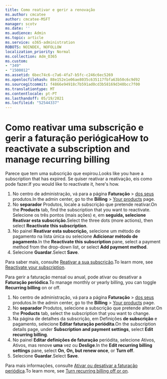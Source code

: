 ```yaml
---
title: Como reativar e gerir a renovação
ms.author: cmcatee
author: cmcatee-MSFT
manager: scotv
ms.date: ''
ms.audience: Admin
ms.topic: article
ms.service: o365-administration
ROBOTS: NOINDEX, NOFOLLOW
localization_priority: Normal
ms.collection: Adm_O365
ms.custom:
- "349"
- "1500012"
ms.assetid: 6bec74c6-c7a6-4fa7-b5fc-c246c6ec5269
ms.openlocfilehash: 88e152e1e06ae8035c635117fbfa63b50c6c9d92
ms.sourcegitcommit: f4866e94918c7b591ad0cd3b58169d340bcc7f00
ms.translationtype: MT
ms.contentlocale: pt-PT
ms.lasthandoff: 05/19/2021
ms.locfileid: "52544337"
---
```

# <a name="how-to-reactivate-a-subscription-and-manage-recurring-billing"></a><span data-ttu-id="e78f0-102">Como reativar uma subscrição e gerir a faturação periógica</span><span class="sxs-lookup"><span data-stu-id="e78f0-102">How to reactivate a subscription and manage recurring billing</span></span>

<span data-ttu-id="e78f0-103">Parece que tem uma subscrição que expirou.</span><span class="sxs-lookup"><span data-stu-id="e78f0-103">Looks like you have a subscription that has expired.</span></span> <span data-ttu-id="e78f0-104">Se quiser reativar a reativação, eis como pode fazer.</span><span class="sxs-lookup"><span data-stu-id="e78f0-104">If you would like to reactivate it, here's how.</span></span>
  
1. <span data-ttu-id="e78f0-105">No centro de administração, vá para a página **Faturação**  >  [dos seus](https://go.microsoft.com/fwlink/p/?linkid=842054) produtos.</span><span class="sxs-lookup"><span data-stu-id="e78f0-105">In the admin center, go to the **Billing** > [Your products](https://go.microsoft.com/fwlink/p/?linkid=842054) page.</span></span>
2. <span data-ttu-id="e78f0-106">No **separador** Produtos, locale a subscrição que pretende reativar.</span><span class="sxs-lookup"><span data-stu-id="e78f0-106">On the **Products** tab, find the subscription that you want to reactivate.</span></span> <span data-ttu-id="e78f0-107">Selecione os três pontos (mais ações) e, em **seguida, selecione Reativar esta subscrição**.</span><span class="sxs-lookup"><span data-stu-id="e78f0-107">Select the three dots (more actions), then select **Reactivate this subscription**.</span></span>
3. <span data-ttu-id="e78f0-108">No painel **Reativar esta subscrição,** selecione um método de pagamento na lista única ou selecione **Adicionar método de pagamento**.</span><span class="sxs-lookup"><span data-stu-id="e78f0-108">In the **Reactivate this subscription** pane, select a payment method from the drop-down list, or select **Add payment method**.</span></span>
4. <span data-ttu-id="e78f0-109">Selecione **Guardar**.</span><span class="sxs-lookup"><span data-stu-id="e78f0-109">Select **Save**.</span></span>

<span data-ttu-id="e78f0-110">Para saber mais, consulte [Reativar a sua subscrição](/microsoft-365/commerce/subscriptions/reactivate-your-subscription).</span><span class="sxs-lookup"><span data-stu-id="e78f0-110">To learn more, see [Reactivate your subscription](/microsoft-365/commerce/subscriptions/reactivate-your-subscription).</span></span>

<span data-ttu-id="e78f0-111">Para gerir a faturação mensal ou anual, pode ativar ou desativar a **Faturação periódica**.</span><span class="sxs-lookup"><span data-stu-id="e78f0-111">To manage monthly or yearly billing, you can toggle **Recurring billing** on or off.</span></span>
  
1. <span data-ttu-id="e78f0-112">No centro de administração, vá para a página **Faturação**  >  [dos seus](https://go.microsoft.com/fwlink/p/?linkid=842054) produtos.</span><span class="sxs-lookup"><span data-stu-id="e78f0-112">In the admin center, go to the **Billing** > [Your products](https://go.microsoft.com/fwlink/p/?linkid=842054) page.</span></span>
2. <span data-ttu-id="e78f0-113">No **separador** Produtos, selecione a subscrição que pretende alterar.</span><span class="sxs-lookup"><span data-stu-id="e78f0-113">On the **Products** tab, select the subscription that you want to change.</span></span>
3. <span data-ttu-id="e78f0-114">Na página de detalhes da subscrição, em Definições **de subscrição** e pagamento, selecione **Editar faturação periódita**.</span><span class="sxs-lookup"><span data-stu-id="e78f0-114">On the subscription details page, under **Subscription and payment settings**, select **Edit recurring billing**.</span></span>
4. <span data-ttu-id="e78f0-115">No painel **Editar definições de faturação** periódita, selecione Ativos, Ativos, mas renove **uma** vez ou **Deslige**.</span><span class="sxs-lookup"><span data-stu-id="e78f0-115">In the **Edit recurring billing settings** pane, select **On**, **On, but renew once**, or **Turn off**.</span></span>
5. <span data-ttu-id="e78f0-116">Selecione **Guardar**.</span><span class="sxs-lookup"><span data-stu-id="e78f0-116">Select **Save**.</span></span>

<span data-ttu-id="e78f0-117">Para mais informações, consulte [Ativar ou desativar a faturação periódica](/microsoft-365/commerce/subscriptions/renew-your-subscription#turn-recurring-billing-off-or-on).</span><span class="sxs-lookup"><span data-stu-id="e78f0-117">To learn more, see [Turn recurring billing off or on](/microsoft-365/commerce/subscriptions/renew-your-subscription#turn-recurring-billing-off-or-on).</span></span>